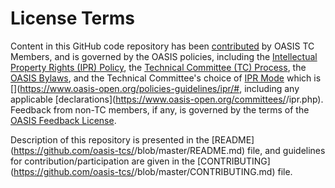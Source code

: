 # License Terms

Content in this GitHub code repository has been [contributed](https://www.oasis-open.org/policies-guidelines/ipr#def-contribution) by OASIS TC Members, and is governed by the OASIS policies, including the [Intellectual Property Rights (IPR) Policy](https://www.oasis-open.org/policies-guidelines/ipr), the [Technical Committee (TC) Process](https://www.oasis-open.org/policies-guidelines/tc-process), the [OASIS Bylaws](https://www.oasis-open.org/policies-guidelines/bylaws), and the Technical Committee's choice of [IPR Mode](https://www.oasis-open.org/policies-guidelines/ipr#def-ipr-mode) which is [<MODE NAME>](https://www.oasis-open.org/policies-guidelines/ipr/#<enterlink>, including any applicable [declarations](https://www.oasis-open.org/committees/<tc short name>/ipr.php). Feedback from non-TC members, if any, is governed by the terms of the [OASIS Feedback License](https://www.oasis-open.org/policies-guidelines/ipr#appendixa"). 

Description of this repository is presented in the [README](https://github.com/oasis-tcs/<tc short name>/blob/master/README.md) file, and guidelines for contribution/participation are given in the [CONTRIBUTING](https://github.com/oasis-tcs/<tc short name>/blob/master/CONTRIBUTING.md) file.
